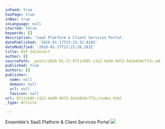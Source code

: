 ```yaml
---
inFeed: true
hasPage: true
inNav: true
inLanguage: null
starred: false
keywords: []
description: 'SaaS Platform & Client Services Portal'
datePublished: '2016-01-17T23:23:32.810Z'
dateModified: '2016-01-17T23:23:28.283Z'
title: ESP InConcert
author: []
sourcePath: _posts/2016-01-17-9711cb95-c322-4ed9-8473-5d1e024cf72c.md
published: true
authors: []
publisher:
  name: null
  domain: null
  url: null
  favicon: null
url: 9711cb95-c322-4ed9-8473-5d1e024cf72c/index.html
_type: Article

---
```

Ensemble's SaaS Platform & Client Services Portal
![](https://the-grid-user-content.s3-us-west-2.amazonaws.com/526657c0-8090-4e0c-a460-81e92957d193.png)